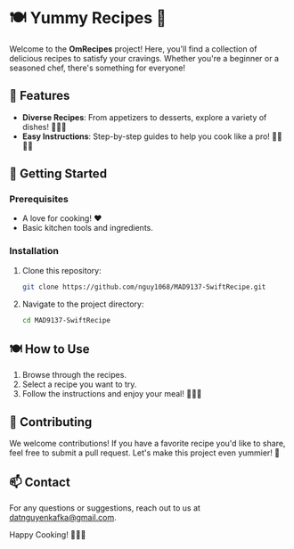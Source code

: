 # 🍽️ Yummy Recipes 🍰

Welcome to the **OmRecipes** project! Here, you'll find a collection of delicious recipes to satisfy your cravings. Whether you're a beginner or a seasoned chef, there's something for everyone!

## 🌟 Features

- **Diverse Recipes**: From appetizers to desserts, explore a variety of dishes! 🍝🥗🍰
- **Easy Instructions**: Step-by-step guides to help you cook like a pro! 👩‍🍳👨‍🍳

## 📖 Getting Started

### Prerequisites

- A love for cooking! ❤️
- Basic kitchen tools and ingredients.

### Installation

1. Clone this repository:
   ```bash
   git clone https://github.com/nguy1068/MAD9137-SwiftRecipe.git
   ```
2. Navigate to the project directory:
   ```bash
   cd MAD9137-SwiftRecipe
   ```

## 🍽️ How to Use

1. Browse through the recipes.
2. Select a recipe you want to try.
3. Follow the instructions and enjoy your meal! 🍜🍕🍰

## 🥳 Contributing

We welcome contributions! If you have a favorite recipe you'd like to share, feel free to submit a pull request. Let's make this project even yummier! 🎉

## 📫 Contact

For any questions or suggestions, reach out to us at [datnguyenkafka@gmail.com](mailto:datnguyenkafka@gmail.com).

Happy Cooking! 🍳👩‍🍳
